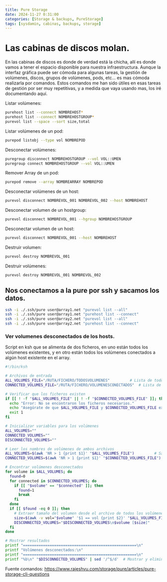 ```yaml
---
title: Pure Storage
date: 2024-11-27 0:31:00
categories: [Storage & backups, PureStorage]
tags: [sysdamin, cabinas, backups, storage]
---
```

# Las cabinas de discos molan.
En las cabinas de discos es donde de verdad está la chicha, allí es donde vamos a tener el espacio disponible para nuestra infraestructura.
Aunque la interfaz gráfica puede ser cómoda para algunas tareas, la gestión de volúmenes, discos, grupos de volúmenes, pods, etc... es mas cómoda realizarla por comandos.
Estos comandos me han sido útiles en esas tareas de gestión por ser muy repetitivas, y a medida que vaya usando mas, los iré documentando aquí.

Listar volúmenes:
```bash
purehost list --connect NOMBREHOST*
purehost list --connect NOMBREHOSTGROUP*
purevol list --space --sort size,total
```
Listar volúmenes de un pod:
```bash
purepod listobj --type vol NOMBREPOD
```
Desconectar volúmenes:
```bash
puregroup disconnect NOMBREHOSTGROUP --vol VOL::UMEN
puregroup connect NOMBREHOSTGROUP --vol VOL::UMEN
```
Remover Array de un pod:
```bash
purepod remove --array NOMBREARRAY NOMBREPOD
```
Desconectar volúmenes de un host:
```bash
purevol disconnect NOMBREVOL_001 NOMBREVOL_002 --host NOMBREHOST
```
Desconectar volumen de un hostgroup:
```bash
purevol disconnect NOMBREVOL_001 --hgroup NOMBREHOSTGROUP
```
Desconectar volumen de un host:
```bash
purevol disconnect NOMBREVOL_001 --host NOMBREHOST
```
Destruir volumen:
```bash
purevol destroy NOMBREVOL_001
```
Destruir volúmenes:
```bash
purevol destroy NOMBREVOL_001 NOMBREVOL_002
```
## Nos conectamos a la pure por ssh y sacamos los datos.
```bash
ssh -i ./.ssh/pure user@array1.net "purevol list --all"
ssh -i ./.ssh/pure user@array1.net "purehost list --connect"
ssh -i ./.ssh/pure user@array2.net "purevol list --all"
ssh -i ./.ssh/pure user@array2.net "purehost list --connect"
```


### Ver volumenes desconectados de los hosts.

Script en ksh que se alimenta de dos ficheros, en uno están todos los volúmenes existentes, y en otro están todos los volúmenes conectados a algún host existente en el array.


```bash
#!/bin/ksh

# Archivos de entrada
ALL_VOLUMES_FILE="/RUTA/FICHERO/TODOSVOLUMENES"         # Lista de todos los volúmenes
CONNECTED_VOLUMES_FILE="/RUTA/FICHERO/VOLUMENESCONECTADOS"  # Lista de volúmenes conectados

# Verificar que los ficheros existen
if [[ ! -f "$ALL_VOLUMES_FILE" || ! -f "$CONNECTED_VOLUMES_FILE" ]]; then
  echo "Error: No se encontraron los ficheros necesarios."
  echo "Asegúrate de que $ALL_VOLUMES_FILE y $CONNECTED_VOLUMES_FILE existan."
  exit 1
fi

# Inicializar variables para los volúmenes
ALL_VOLUMES=""
CONNECTED_VOLUMES=""
DISCONNECTED_VOLUMES=""

# Leer los nombres de volúmenes de ambos archivos
ALL_VOLUMES=$(awk 'NR > 1 {print $1}' "$ALL_VOLUMES_FILE")         # Saltar encabezado y obtener la columna Name
CONNECTED_VOLUMES=$(awk 'NR > 1 {print $1}' "$CONNECTED_VOLUMES_FILE") # Saltar encabezado y obtener la columna Name

# Encontrar volúmenes desconectados
for volume in $ALL_VOLUMES; do
  found=0
  for connected in $CONNECTED_VOLUMES; do
    if [[ "$volume" == "$connected" ]]; then
      found=1
      break
    fi
  done
  if [[ $found -eq 0 ]]; then
    # Extraer tamaño del volumen desde el archivo de todos los volúmenes
    size=$(awk -v vol="$volume" '$1 == vol {print $2}' "$ALL_VOLUMES_FILE")
    DISCONNECTED_VOLUMES="$DISCONNECTED_VOLUMES\n$volume [$size]"
  fi
done

# Mostrar resultados
printf "===================================================\n"
printf "Volúmenes desconectados:\n"
printf "===================================================\n"
printf "%b\n" "$DISCONNECTED_VOLUMES" | sed '/^$/d'  # Mostrar y eliminar líneas vacías

```

Fuente comandos: https://www.rajeshvu.com/storage/pure/articles/pure-storage-cli-questions
